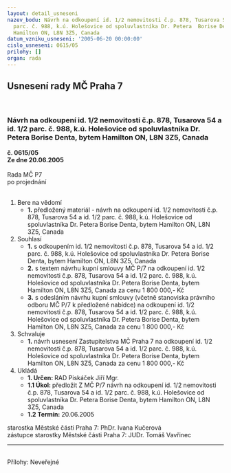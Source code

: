 ```yaml
---
layout: detail_usneseni
nazev_bodu: Návrh na odkoupení id. 1/2 nemovitosti č.p. 878, Tusarova 54 a id. 1/2
  parc. č. 988, k.ú. Holešovice od spoluvlastníka Dr. Petera  Borise Denta, bytem
  Hamilton ON, L8N 3Z5, Canada
datum_vzniku_usneseni: '2005-06-20 00:00:00'
cislo_usneseni: 0615/05
prilohy: []
organ: rada
---
```

<div id="ucUsn_pList" class="usn">
	<span><h2>Usnesení rady MČ Praha 7 </h2>
<br></span><div class="standBody">
<span><h3>Návrh na odkoupení id. 1/2 nemovitosti č.p. 878, Tusarova 54 a id. 1/2 parc. č. 988, k.ú. Holešovice od spoluvlastníka Dr. Petera  Borise Denta, bytem Hamilton ON, L8N 3Z5, Canada</h3></span><div class="center">
		<strong>č. 0615/05</strong><br>
	</div>
<div class="center">
		<strong>Ze dne 20.06.2005</strong><br><br>
	</div>Rada MČ P7<br> po projednání<br><br><ol>
<li>Bere na vědomí<ul><li>
<strong>1.</strong> předložený materiál - návrh na odkoupení id. 1/2 nemovitosti č.p. 878, Tusarova 54 a id. 1/2 parc. č. 988, k.ú. Holešovice od spoluvlastníka Dr. Petera  Borise Denta, bytem Hamilton ON, L8N 3Z5, Canada</li></ul>
</li>
<li>Souhlasí<ul>
<li>
<strong>1.</strong> s odkoupením id. 1/2 nemovitosti č.p. 878, Tusarova 54 a id. 1/2 parc. č. 988, k.ú. Holešovice od spoluvlastníka Dr. Petera Borise Denta, bytem Hamilton ON, L8N 3Z5, Canada</li>
<li>
<strong>2.</strong> s textem návrhu kupní smlouvy MČ P/7 na odkoupení id. 1/2 nemovitosti č.p. 878, Tusarova 54 a id. 1/2 parc. č. 988, k.ú. Holešovice od spoluvlastníka Dr. Petera  Borise Denta, bytem Hamilton ON, L8N 3Z5, Canada za cenu 1 800 000,- Kč   </li>
<li>
<strong>3.</strong> s odesláním návrhu kupní smlouvy (včetně stanoviska právního odboru MČ P/7 k předložené nabídce) na odkoupení id. 1/2 nemovitosti č.p. 878, Tusarova 54 a id. 1/2 parc. č. 988, k.ú. Holešovice od spoluvlastníka Dr. Petera  Borise Denta, bytem Hamilton ON, L8N 3Z5, Canada za cenu 1 800 000,- Kč   </li>
</ul>
</li>
<li>Schvaluje<ul><li>
<strong>1.</strong> návrh usnesení Zastupitelstva MČ Praha 7 na odkoupení id. 1/2 nemovitosti č.p. 878, Tusarova 54 a id. 1/2 parc. č. 988, k.ú. Holešovice od spoluvlastníka Dr. Petera  Borise Denta, bytem Hamilton ON, L8N 3Z5, Canada za cenu 1 800 000,- Kč   </li></ul>
</li>
<li>Ukládá<ul>
<li>
<strong>1. Určen: </strong>RAD Piskáček Jiří Mgr.</li>
<li>
<strong>1.1 Úkol: </strong>předložit Z MČ P/7 návrh na odkoupení id. 1/2 nemovitosti č.p. 878, Tusarova 54 a id. 1/2 parc. č. 988, k.ú. Holešovice od spoluvlastníka Dr. Petera  Borise Denta, bytem Hamilton ON, L8N 3Z5, Canada</li>
<li>
<strong>1.2 Termín: </strong>20.06.2005</li>
</ul>
</li>
</ol>starostka Městské části Praha 7: PhDr. Ivana Kučerová<br>zástupce starostky Městské části Praha 7: JUDr. Tomáš Vavřinec <hr>
<br>Přílohy: Neveřejné</div>
</div>